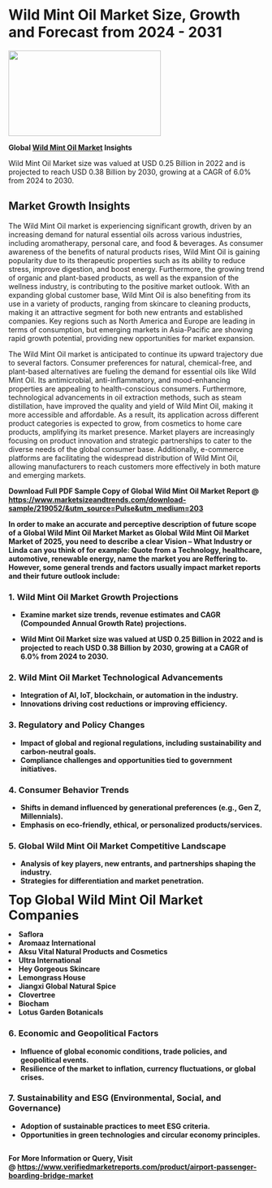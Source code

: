 <H1>Wild Mint Oil Market Size, Growth and Forecast from 2024 - 2031</H1><img class="aligncenter size-medium wp-image-584254" src="https://thirdeyenews.in/wp-content/uploads/2024/09/Global-Market-Research-300x168.jpeg" alt="" width="300" height="168" /><p><strong>Global&nbsp;<a href="https://www.marketsizeandtrends.com/download-sample/219052/&amp;utm_source=Pulse&amp;utm_medium=203">Wild Mint Oil Market</a> Insights</strong></p><p>Wild Mint Oil Market size was valued at USD 0.25 Billion in 2022 and is projected to reach USD 0.38 Billion by 2030, growing at a CAGR of 6.0% from 2024 to 2030.</p><p><h2>Market Growth Insights</h2> <p>The Wild Mint Oil market is experiencing significant growth, driven by an increasing demand for natural essential oils across various industries, including aromatherapy, personal care, and food & beverages. As consumer awareness of the benefits of natural products rises, Wild Mint Oil is gaining popularity due to its therapeutic properties such as its ability to reduce stress, improve digestion, and boost energy. Furthermore, the growing trend of organic and plant-based products, as well as the expansion of the wellness industry, is contributing to the positive market outlook. With an expanding global customer base, Wild Mint Oil is also benefiting from its use in a variety of products, ranging from skincare to cleaning products, making it an attractive segment for both new entrants and established companies. Key regions such as North America and Europe are leading in terms of consumption, but emerging markets in Asia-Pacific are showing rapid growth potential, providing new opportunities for market expansion.</p> <p><strong></strong></p> <p>The Wild Mint Oil market is anticipated to continue its upward trajectory due to several factors. Consumer preferences for natural, chemical-free, and plant-based alternatives are fueling the demand for essential oils like Wild Mint Oil. Its antimicrobial, anti-inflammatory, and mood-enhancing properties are appealing to health-conscious consumers. Furthermore, technological advancements in oil extraction methods, such as steam distillation, have improved the quality and yield of Wild Mint Oil, making it more accessible and affordable. As a result, its application across different product categories is expected to grow, from cosmetics to home care products, amplifying its market presence. Market players are increasingly focusing on product innovation and strategic partnerships to cater to the diverse needs of the global consumer base. Additionally, e-commerce platforms are facilitating the widespread distribution of Wild Mint Oil, allowing manufacturers to reach customers more effectively in both mature and emerging markets.</p> <p><strong></p><p><span class=""><strong>Download Full PDF Sample Copy of Global Wild Mint Oil Market Report</strong> @ <a href="https://www.marketsizeandtrends.com/download-sample/219052/&amp;utm_source=Pulse&amp;utm_medium=203" target="_blank">https://www.marketsizeandtrends.com/download-sample/219052/&amp;utm_source=Pulse&amp;utm_medium=203</a></span></p><p>In order to make an accurate and perceptive description of future scope of a Global&nbsp;Wild Mint Oil Market Market as Global&nbsp;Wild Mint Oil Market Market of 2025, you need to describe a clear Vision &ndash; What Industry or Linda can you think of for example: Quote from a Technology, healthcare, automotive, renewable energy, name the market you are Reffering to. However, some general trends and factors usually impact market reports and their future outlook include:</p><h3>1.&nbsp;<strong>Wild Mint Oil Market Growth Projections</strong></h3><ul><li>Examine market size trends, revenue estimates and CAGR (Compounded Annual Growth Rate) projections.</li><li><p>Wild Mint Oil Market size was valued at USD 0.25 Billion in 2022 and is projected to reach USD 0.38 Billion by 2030, growing at a CAGR of 6.0% from 2024 to 2030.</p></li></ul><h3>2.&nbsp;<strong>Wild Mint Oil Market Technological Advancements</strong></h3><ul><li>Integration of AI, IoT, blockchain, or automation in the industry.</li><li>Innovations driving cost reductions or improving efficiency.</li></ul><h3>3.&nbsp;<strong>Regulatory and Policy Changes</strong></h3><ul><li>Impact of global and regional regulations, including sustainability and carbon-neutral goals.</li><li>Compliance challenges and opportunities tied to government initiatives.</li></ul><h3>4.&nbsp;<strong>Consumer Behavior Trends</strong></h3><ul><li>Shifts in demand influenced by generational preferences (e.g., Gen Z, Millennials).</li><li>Emphasis on eco-friendly, ethical, or personalized products/services.</li></ul><h3>5.&nbsp;<strong>Global Wild Mint Oil Market Competitive Landscape</strong></h3><ul><li>Analysis of key players, new entrants, and partnerships shaping the industry.</li><li>Strategies for differentiation and market penetration.</li></ul><p data-pm-slice="1 1 []"><span style="color: inherit; font-family: inherit; font-size: 25px;">Top Global Wild Mint Oil Market Companies</span></p><div class="" data-test-id=""><p><li>Saflora</li><li> Aromaaz International</li><li> Aksu Vital Natural Products and Cosmetics</li><li> Ultra International</li><li> Hey Gorgeous Skincare</li><li> Lemongrass House</li><li> Jiangxi Global Natural Spice</li><li> Clovertree</li><li> Biocham</li><li> Lotus Garden Botanicals</li></p></div><h3>6.&nbsp;<strong>Economic and Geopolitical Factors</strong></h3><ul><li>Influence of global economic conditions, trade policies, and geopolitical events.</li><li>Resilience of the market to inflation, currency fluctuations, or global crises.</li></ul><h3>7.&nbsp;<strong>Sustainability and ESG (Environmental, Social, and Governance)</strong></h3><ul><li>Adoption of sustainable practices to meet ESG criteria.</li><li>Opportunities in green technologies and circular economy principles.</li></ul><h2><strong style="font-size: 14px;">For More Information or Query, Visit @&nbsp;</strong><a style="background-color: #ffffff; font-size: 14px;" href="https://www.marketsizeandtrends.com/report/wild-mint-oil-market/" target="_blank">https://www.verifiedmarketreports.com/product/airport-passenger-boarding-bridge-market</a></h2>
